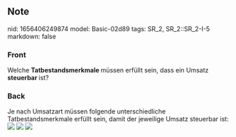 ## Note
nid: 1656406249874
model: Basic-02d89
tags: SR_2, SR_2::SR_2-I-5
markdown: false

### Front
Welche <b>Tatbestandsmerkmale </b>müssen erfüllt sein, dass ein Umsatz <b>steuerbar </b>ist?

### Back
Je nach Umsatzart müssen folgende unterschiedliche
Tatbestandsmerkmale erfüllt sein, damit der jeweilige Umsatz
steuerbar ist: <img src= 
"paste-6d59ac7c46258004b898c5548639017dc9430276.jpg"> <img src= 
"paste-e2e57a862f6922662a79e50ad22e115a653a0c07.jpg"> <img src= 
"paste-1f00d618a5cea6d6391ff40006af35c4888bd6ad.jpg">
